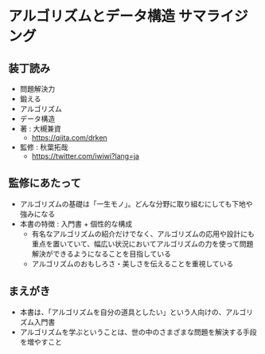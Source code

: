 # アルゴリズムとデータ構造 サマライジング

## 装丁読み

- 問題解決力
- 鍛える
- アルゴリズム
- データ構造
- 著 : 大槻兼資
  - <https://qiita.com/drken>
- 監修 : 秋葉拓哉
  - <https://twitter.com/iwiwi?lang=ja>

## 監修にあたって

- アルゴリズムの基礎は「一生モノ」。どんな分野に取り組むにしても下地や強みになる
- 本書の特徴 : 入門書 + 個性的な構成
  - 有名なアルゴリズムの紹介だけでなく、アルゴリズムの応用や設計にも重点を置いていて、幅広い状況においてアルゴリズムの力を使って問題解決ができるようになることを目指している
  - アルゴリズムのおもしろさ・美しさを伝えることを重視している

## まえがき

- 本書は、「アルゴリズムを自分の道具としたい」という人向けの、アルゴリズム入門書
- アルゴリズムを学ぶということは、世の中のさまざまな問題を解決する手段を増やすこと

